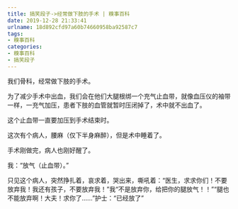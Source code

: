 ```yaml
---
title: 搞笑段子->经常做下肢的手术 | 糗事百科
date: 2019-12-28 21:33:41
urlname: 18d892cfd97a60b74660958ba92587c7
tags: 
- 糗事百科
categories:
- 糗事百科
- 搞笑段子
---
```

我们骨科，经常做下肢的手术。

为了减少手术中出血，我们会在他们大腿根绑一个充气止血带，就像血压仪的袖带一样，一充气加压，患者下肢的血管就暂时压闭掉了，术中就不出血了。

这个止血带一直要加压到手术结束时。

这次有个病人，腰麻（仅下半身麻醉），但是术中睡着了。

手术刚做完，病人也刚好醒了。

我：“放气（止血带）。”

只见这个病人，突然挣扎着，哀求着，哭出来，嘶吼着：“医生，求求你们！不要放弃我！我还有孩子，不要放弃我！”我“不是放弃你，给把你的腿放气！！”“腿也不能放弃啊！大夫！求你了......”护士：“已经放了”


